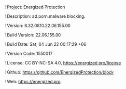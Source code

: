 ! Project: Energized Protection

! Description: ad.porn.malware blocking.

! Version: 6.32.0810.22.06.155.00

! Build Version: 22.06.155.00

! Build Date: Sat, 04 Jun 22 00:17:29 +06

! Version Code: 1550017

! License: CC BY-NC-SA 4.0, https://energized.pro/license

! Github: https://github.com/EnergizedProtection/block

! Web: https://energized.pro
